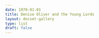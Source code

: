 ```yaml
---
date: 1970-01-01
title: Denise Oliver and the Young Lords
layout: docset-gallery
type: list
draft: false
---
```

